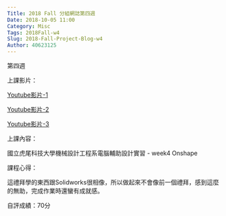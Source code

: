 ```yaml
---
Title: 2018 Fall 分組網誌第四週
Date: 2018-10-05 11:00
Category: Misc
Tags: 2018Fall-w4
Slug: 2018-Fall-Project-Blog-w4
Author: 40623125
---
```


第四週

<!-- PELICAN_END_SUMMARY -->

上課影片：

[Youtube影片-1](https://www.youtube.com/watch?v=nMU9bYx0vPc)

[Youtube影片-2](https://www.youtube.com/watch?v=UdYcuRKS6o4)

[Youtube影片-3](https://www.youtube.com/watch?v=UdYcuRKS6o4&t=5s)

上課內容：

國立虎尾科技大學機械設計工程系電腦輔助設計實習 - week4 Onshape 

課程心得：

這禮拜學的東西跟Solidworks很相像，所以做起來不會像前一個禮拜，感到這麼的無助，完成作業時還蠻有成就感。

自評成績：70分
